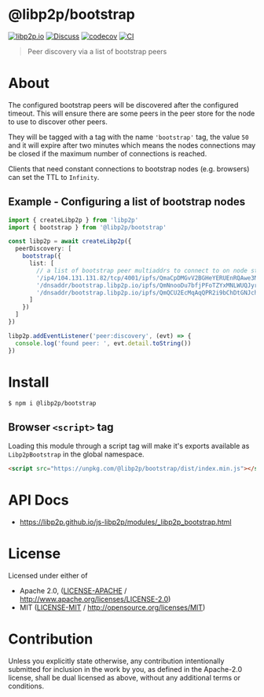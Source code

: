 # @libp2p/bootstrap

[![libp2p.io](https://img.shields.io/badge/project-libp2p-yellow.svg?style=flat-square)](http://libp2p.io/)
[![Discuss](https://img.shields.io/discourse/https/discuss.libp2p.io/posts.svg?style=flat-square)](https://discuss.libp2p.io)
[![codecov](https://img.shields.io/codecov/c/github/libp2p/js-libp2p.svg?style=flat-square)](https://codecov.io/gh/libp2p/js-libp2p)
[![CI](https://img.shields.io/github/actions/workflow/status/libp2p/js-libp2p/main.yml?branch=main\&style=flat-square)](https://github.com/libp2p/js-libp2p/actions/workflows/main.yml?query=branch%3Amain)

> Peer discovery via a list of bootstrap peers

# About

<!--

!IMPORTANT!

Everything in this README between "# About" and "# Install" is automatically
generated and will be overwritten the next time the doc generator is run.

To make changes to this section, please update the @packageDocumentation section
of src/index.js or src/index.ts

To experiment with formatting, please run "npm run docs" from the root of this
repo and examine the changes made.

-->

The configured bootstrap peers will be discovered after the configured timeout. This will ensure there are some peers in the peer store for the node to use to discover other peers.

They will be tagged with a tag with the name `'bootstrap'` tag, the value `50` and it will expire after two minutes which means the nodes connections may be closed if the maximum number of connections is reached.

Clients that need constant connections to bootstrap nodes (e.g. browsers) can set the TTL to `Infinity`.

## Example - Configuring a list of bootstrap nodes

```TypeScript
import { createLibp2p } from 'libp2p'
import { bootstrap } from '@libp2p/bootstrap'

const libp2p = await createLibp2p({
  peerDiscovery: [
    bootstrap({
      list: [
        // a list of bootstrap peer multiaddrs to connect to on node startup
        '/ip4/104.131.131.82/tcp/4001/ipfs/QmaCpDMGvV2BGHeYERUEnRQAwe3N8SzbUtfsmvsqQLuvuJ',
        '/dnsaddr/bootstrap.libp2p.io/ipfs/QmNnooDu7bfjPFoTZYxMNLWUQJyrVwtbZg5gBMjTezGAJN',
        '/dnsaddr/bootstrap.libp2p.io/ipfs/QmQCU2EcMqAqQPR2i9bChDtGNJchTbq5TbXJJ16u19uLTa'
      ]
    })
  ]
})

libp2p.addEventListener('peer:discovery', (evt) => {
  console.log('found peer: ', evt.detail.toString())
})
```

# Install

```console
$ npm i @libp2p/bootstrap
```

## Browser `<script>` tag

Loading this module through a script tag will make it's exports available as `Libp2pBootstrap` in the global namespace.

```html
<script src="https://unpkg.com/@libp2p/bootstrap/dist/index.min.js"></script>
```

# API Docs

- <https://libp2p.github.io/js-libp2p/modules/_libp2p_bootstrap.html>

# License

Licensed under either of

- Apache 2.0, ([LICENSE-APACHE](LICENSE-APACHE) / <http://www.apache.org/licenses/LICENSE-2.0>)
- MIT ([LICENSE-MIT](LICENSE-MIT) / <http://opensource.org/licenses/MIT>)

# Contribution

Unless you explicitly state otherwise, any contribution intentionally submitted for inclusion in the work by you, as defined in the Apache-2.0 license, shall be dual licensed as above, without any additional terms or conditions.
